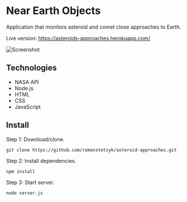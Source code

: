 # Near Earth Objects
Application that monitors asteroid and comet close approaches to Earth.

Live version: https://asteroids-approaches.herokuapp.com/

![Screenshot](https://i.imgur.com/ctfdib8.png)

## Technologies

* NASA API
* Node.js
* HTML
* CSS
* JavaScript

## Install
Step 1: Download/clone.
```
git clone https://github.com/romanstetsyk/asteroid-approaches.git
```
Step 2: Install dependencies.
```
npm install
```
Step 3: Start server.
```
node server.js
```
